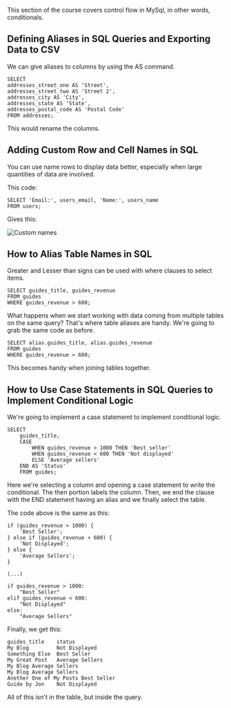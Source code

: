 This section of the course covers control flow in MySql, in other words, conditionals.

## Defining Aliases in SQL Queries and Exporting Data to CSV

We can give aliases to columns by using the AS command.

```
SELECT
addresses_street_one AS 'Street',
addresses_street_two AS 'Street 2',
addresses_city AS 'City',
addresses_state AS 'State',
addresses_postal_code AS 'Postal Code'
FROM addresses;
```

This would rename the columns.

## Adding Custom Row and Cell Names in SQL

You can use name rows to display data better, especially when large quantities of data are involved.

This code:

```
SELECT 'Email:', users_email, 'Name:', users_name
FROM users;
```

Gives this:

![Custom names](https://s3-us-west-2.amazonaws.com/devcamp-pictures/SQL+images/Adding+Custom+Row+and+Cell+Names+in+SQL+%23+1025/Screen+Shot+2017-10-26+at+9.58.09+AM.png)

## How to Alias Table Names in SQL

Greater and Lesser than signs can be used with where clauses to select items.

```
SELECT guides_title, guides_revenue
FROM guides
WHERE guides_revenue > 600;
```

What happens when we start working with data coming from multiple tables on the same query? That's where table aliases are handy. We're going to grab the same code as before.

```
SELECT alias.guides_title, alias.guides_revenue
FROM guides
WHERE guides_revenue > 600;
```

This becomes handy when joining tables together.

## How to Use Case Statements in SQL Queries to Implement Conditional Logic

We're going to implement a case statememt to implement conditional logic.

```
SELECT 
	guides_title,
    CASE
		WHEN guides_revenue > 1000 THEN 'Best seller'
        WHEN guides_revenue < 600 THEN 'Not displayed'
        ELSE 'Average sellers'
	END AS 'Status'
    FROM guides;
```

Here we're selecting a column and opening a case statement to write the conditional. The then portion labels the column. Then, we end the clause with the END statement having an alias and we finally select the table.

The code above is the same as this:

```
if (guides_revenue > 1000) {
    'Best Seller';
} else if (guides_revenue < 600) {
    'Not Displayed';
} else {
    'Average Sellers';
}

(...)

if guides_revenue > 1000:
    "Best Seller"
elif guides_revenue < 600:
    "Not Displayed"
else:
    "Average Sellers"
```

Finally, we get this:

```
guides_title	status
My Blog	        Not Displayed
Something Else	Best Seller
My Great Post	Average Sellers
My Blog	Average Sellers
My Blog	Average Sellers
Another One of My Posts	Best Seller
Guide by Jon	Not Displayed
```


All of this isn't in the table, but inside the query.